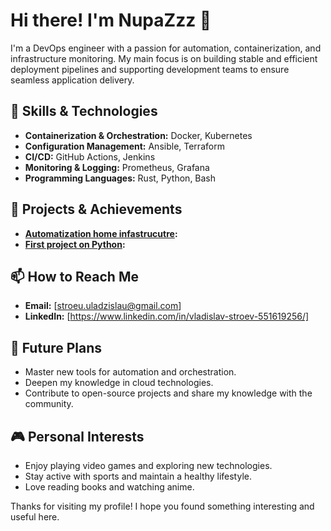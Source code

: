 # Hi there! I'm NupaZzz 👋

I'm a DevOps engineer with a passion for automation, containerization, and infrastructure monitoring. My main focus is on building stable and efficient deployment pipelines and supporting development teams to ensure seamless application delivery.

## 🔧 Skills & Technologies

- **Containerization & Orchestration:** Docker, Kubernetes
- **Configuration Management:** Ansible, Terraform
- **CI/CD:** GitHub Actions, Jenkins
- **Monitoring & Logging:** Prometheus, Grafana
- **Programming Languages:** Rust, Python, Bash

## 🌟 Projects & Achievements

- **[Automatization home infastrucutre](https://github.com/NupaZzz/home_site_deploy):**
- **[First project on Python](https://github.com/NupaZzz/joyreactor):**

## 📫 How to Reach Me

- **Email:** [stroeu.uladzislau@gmail.com]
- **LinkedIn:** [https://www.linkedin.com/in/vladislav-stroev-551619256/]

## 🎯 Future Plans

- Master new tools for automation and orchestration.
- Deepen my knowledge in cloud technologies.
- Contribute to open-source projects and share my knowledge with the community.

## 🎮 Personal Interests

- Enjoy playing video games and exploring new technologies.
- Stay active with sports and maintain a healthy lifestyle.
- Love reading books and watching anime.

Thanks for visiting my profile! I hope you found something interesting and useful here.
